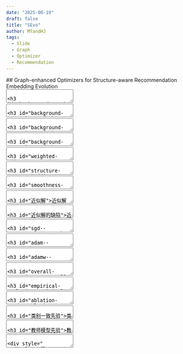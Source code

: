 ```yaml
---
date: "2025-06-19"
draft: false
title: "SEvo"
author: MTandHJ
tags:
  - Slide
  - Graph
  - Optimizer
  - Recommendation
---
```


<section data-markdown>
## Graph-enhanced Optimizers for Structure-aware Recommendation Embedding Evolution
</section>

<!-- --------------------------------------------------------- -->

<section data-markdown>
<textarea data-template>

### Background

$\textcircled{\small 1}$ Embedding $\xrightarrow{\text{实体 (User, Item) 的向量表示}}$ 现代推荐系统的基础


<div class="slide-img">
  <img src="https://raw.githubusercontent.com/MTandHJ/blog_source/master/images/20250619102807.png" 
  alt="Image" 
  style="max-width: 65%; height: auto;margin: 0 auto;">
</div>

</textarea>
</section>

<!-- --------------------------------------------------------- -->

<section data-markdown>
<textarea data-template>

### Background

$\textcircled{\small 2}$ 多元信息 $\xrightarrow{\text{交互信息, 类别相似性}}$ 潜在的结构性约束


<div class="slide-img">
  <img src="https://raw.githubusercontent.com/MTandHJ/blog_source/master/images/20250619110409.png" 
  alt="Image" 
  style="max-width: 100%; height: auto;margin: 0 auto;">
</div>

❓Embedding 学习如何高效融入这些结构性先验

</textarea>
</section>


<!-- --------------------------------------------------------- -->

<section data-markdown>
<textarea data-template>

### Background

$\textcircled{\small 3}$ 图结构先验 $\underset{\text{超大规模 Embedding table}}{\xrightarrow{\text{训练随机性: 数据采样, dropout}}}$ 😞低效的信息融合

<div class="slide-img">
  <img src="https://raw.githubusercontent.com/MTandHJ/blog_source/master/images/20250619112212.png"
  alt="Image" 
  style="max-width: 90%; height: auto;margin: 0 auto;">
</div>

$\mathbf{E}$: <span style="color:gray">Embedding</span>
&nbsp; &nbsp; &nbsp;
$\mathcal{L}$: <span style="color:gray">Loss</span>
&nbsp; &nbsp; &nbsp;
$\nabla_{\mathbf{E}} \mathcal{L}$: <span style="color:gray">Gradient</span>

</textarea>
</section>


<!-- --------------------------------------------------------- -->

<section data-markdown>
<textarea data-template>

### Background

$\textcircled{\small 4}$ 图+序列模型: 过于依赖**特定场景**, 高昂的**训练/推理代价**

<div class="slide-img">
  <img src="https://raw.githubusercontent.com/MTandHJ/blog_source/master/images/20250619115311.png"
  alt="Image" 
  style="max-width: 90%; height: auto;margin: 0 auto;">
</div>


<u>LightGCN:</u> <span style="color:gray">GNN-only</span>
&nbsp; &nbsp; &nbsp;
<u>SASRec:</u> <span style="color:gray">Transformer-only</span>

<u>SR-GNN/LESSR/MAERec:</u> <span style="color:gray">GNN-based sequence models</span>

</textarea>
</section>


<!-- --------------------------------------------------------- -->

<section data-markdown>
<textarea data-template>

### Weighted Adjacency Matrix $\mathbf{A}$

🤔 如何形式化定义图结构先验?

$$
\mathcal{G} = (\mathcal{V}, \mathbf{A} = [w_{ij}]), \quad w_{ij} \textcolor{green}{\uparrow} \longrightarrow \text{两个节点越相似} \textcolor{green}{\uparrow}.
$$


🤔 如何刻画 $\mathbf{X} \in \mathbb{R}^{|\mathcal{V}| \times d}$ 与邻接矩阵 $\mathbf{A} \in \mathbb{R}^{n \times n}$ 所刻画节点相似度的一致性?

$$
\mathcal{J}_{smoothness} (\mathbf{X}; \mathcal{G}) := \sum_{i, j \in \mathcal{V}} w_{ij} 
\left \| 
\frac{\mathbf{x}_i}{d_i} - \frac{\mathbf{x}_j}{d_j}
\right \|.
$$

💡 $\mathcal{J}_{smoothness}\downarrow$ $\longrightarrow$ 越相似的两个节点的表示越接近

<div class="slide-ref">
    <div style="width: 100px; height: 1px; background: black; margin-bottom: 5px;"></div>
    <p style="margin: 2px 0;">Zhou D., et al. Learning With Local and Global Consistency. NeurIPS, 2003.</p>
    <p style="margin: 2px 0;">Chen S., et al. Signal denoising on graphs via graph filtering. GlobalSIP, 2014.</p>
</div>

</textarea>
</section>


<!-- --------------------------------------------------------- -->

<section data-markdown>
<textarea data-template>

### Structure-aware Embedding Evolution

<div class="slide-img">
  <img src="https://raw.githubusercontent.com/MTandHJ/blog_source/master/images/20250619151431.png"
  alt="Image" 
  style="max-width: 90%; height: auto;margin: 0 auto;">
</div>

$$
\Delta \mathbf{E}_{t-1} \xrightarrow{\textcolor{blue}{\psi}(\cdot)} \psi(\mathbf{E}_{t-1}).
$$


$\textcircled{\small 1}$ <span style="color: blue">**Structure-aware:**</span>
$\small \mathcal{J}_{smoothness} \left (\textcolor{blue}{\psi} (\Delta \mathbf{E}) \right) \le \mathcal{J}_{smoothness} \left (\Delta \mathbf{E} \right)$


$\textcircled{\small 2}$ <span style="color: blue">**Direction-aware:**</span> 
$\small \left\langle \textcolor{blue}{\psi} (\Delta \mathbf{E}), \Delta \mathbf{E} \right\rangle > 0, \quad \forall \Delta \mathbf{E} \not= \bm{0}$

</textarea>
</section>


<!-- --------------------------------------------------------- -->

<section data-markdown>
<textarea data-template>

### Smoothness vs. Convergence

- 理想的 $\psi$ 应当是平滑性和收敛性的平衡:

$$
\psi^* \left(
  \Delta \mathbf{E}; \beta
\right)
  = \underset{\Delta}{\text{argmin}} \: (1 - \beta) \| \Delta - \Delta \mathbf{E}\| + \beta \mathcal{J}_{smoothness}(\Delta).  
$$

- 直觉上,

$$
\text{Smoothness} \xleftarrow{\beta \rightarrow 1} \psi^*(\Delta \mathbf{E})
\xrightarrow{\beta \rightarrow 0} \text{Convergence}
$$

- 闭式解: $\psi^*(\Delta \mathbf{E}; \beta) = (1 - \beta) \left(\mathbf{I} - \beta \mathbf{\tilde{A}}\right)^{-1} \Delta \mathbf{E}$
  - 😞矩阵逆难以精确求解


</textarea>
</section>


<!-- --------------------------------------------------------- -->

<section data-markdown>
<textarea data-template>

### 近似解


$\textcircled{\small 1}$ **$L$-layer iterative approximation:**

$$
\hat{\psi}_{iter} (\Delta \mathbf{E}) := \hat{\psi}_L (\Delta \mathbf{E}), \:
\hat{\psi}_l (\Delta \mathbf{E}) = \beta \mathbf{\tilde{A}} \hat{\psi}_{l-1} (\Delta \mathbf{E}) + (1 - \beta) \Delta \mathbf{E}.
$$

$\textcircled{\small 2}$ **$L$-layer Neumann series approximation:**

$$
\hat{\psi}_{nsa} (\Delta \mathbf{E}) := (1 - \beta) \sum_{l=1}^L \beta^l \mathbf{\tilde{A}}^l \Delta \mathbf{E}.
$$

<div class="slide-ref">
    <div style="width: 100px; height: 1px; background: black; margin-bottom: 5px;"></div>
    <p style="margin: 2px 0;">Klicpera J., et al. Predict Then Propagate: Graph Neural Networks Meet Personalized Pagerank. ICLR, 2019.</p>
    <p style="margin: 2px 0;">Huang Q., et al. Combining Label Propagation and Simple Models Out-performs Graph Neural Networks. ICLR, 2021.</p>
</div>

</textarea>
</section>

<!-- --------------------------------------------------------- -->

<section data-markdown>
<textarea data-template>

### 近似解的缺陷

$\textcircled{\small 1}$ $\psi_{iter}$ 的受限平滑性:

<div class="slide-img">
  <img src="https://raw.githubusercontent.com/MTandHJ/blog_source/master/images/20250619161557.png" 
  alt="Image" 
  style="max-width: 100%; height: auto;margin: 0 auto;">
</div>


$\textcircled{\small 2}$ $\psi_{nsa}$ 的次优收敛性:

<div class="slide-img">
  <img src="https://raw.githubusercontent.com/MTandHJ/blog_source/master/images/20250619161810.png" 
  alt="Image" 
  style="max-width: 100%; height: auto;margin: 0 auto;">
</div>

😄 **SEvo:**

$$
\hat{\psi} (\Delta \mathbf{E}; \beta) = \frac{1 - \beta}{\textcolor{orange}{1 - \beta^{L+1}}} \sum_{l=0}^L \beta^l \mathbf{\tilde{A}}\Delta \mathbf{E}.
$$

</textarea>
</section>

<!-- --------------------------------------------------------- -->

<section data-markdown>
<textarea data-template>

### SGD + SEvo

- SEvo 可以直接应用在其它优化器所衍生的更新量

<div class="slide-img">
  <img src="https://raw.githubusercontent.com/MTandHJ/blog_source/master/images/20250619163020.png" 
  alt="Image" 
  style="max-width: 100%; height: auto;margin: 0 auto;">
</div>


</textarea>
</section>


<!-- --------------------------------------------------------- -->

<section data-markdown>
<textarea data-template>

### Adam + SEvo


<div class="slide-img">
  <img src="https://raw.githubusercontent.com/MTandHJ/blog_source/master/images/20250619163150.png" 
  alt="Image" 
  style="max-width: 100%; height: auto;margin: 0 auto;">
</div>


</textarea>
</section>


<!-- --------------------------------------------------------- -->

<section data-markdown>
<textarea data-template>

### AdamW + SEvo

<div class="slide-img">
  <img src="https://raw.githubusercontent.com/MTandHJ/blog_source/master/images/20250619163339.png" 
  alt="Image" 
  style="max-width: 95%; height: auto;margin: 0 auto;">
</div>


</textarea>
</section>

<!-- --------------------------------------------------------- -->

<section data-markdown>
<textarea data-template>

### Overall Comparisons

<div class="slide-img">
  <img src="https://raw.githubusercontent.com/MTandHJ/blog_source/master/images/20250619164021.png"
  alt="Image" 
  style="max-width: 95%; height: auto;margin: 0 auto;">
</div>

✅ **Accuracy:** 平均 10+\% 的提升

✅ **Efficiency:** 略微训练消耗 & **零**推理成本增加

</textarea>
</section>

<!-- --------------------------------------------------------- -->

<section data-markdown>
<textarea data-template>

### Empirical Analysis

<div class="slide-img">
  <img src="https://raw.githubusercontent.com/MTandHJ/blog_source/master/images/20250619164506.png"
  alt="Image" 
  style="max-width: 95%; height: auto;margin: 0 auto;">
</div>

✅ **收敛性:** $\textcolor{orange}{1 / (1 - \beta^{L+1})}$ 加快收敛

✅ **平滑性:** $\beta \rightarrow 1$ 愈加平滑

</textarea>
</section>

<!-- --------------------------------------------------------- -->

<section data-markdown>
<textarea data-template>

### Ablation Study

<div class="slide-img">
  <img src="https://raw.githubusercontent.com/MTandHJ/blog_source/master/images/20250619164907.png"
  alt="Image" 
  style="max-width: 100%; height: auto;margin: 0 auto;">
</div>

✅ **泛化性:** 适用于 SGD/Adam/AdamW

✅ **Theorem 1:** 简单的迭代近似仅在较小的 $\beta$ 可行

✅ **AdamW correction:** 稀疏梯度矫正的必要性

</textarea>
</section>

<!-- --------------------------------------------------------- -->

<section data-markdown>
<textarea data-template>

### 类别一致先验

<div class="slide-img">
  <img src="https://raw.githubusercontent.com/MTandHJ/blog_source/master/images/20250619165639.png"
  alt="Image" 
  style="max-width: 100%; height: auto;margin: 0 auto;">
</div>

✅ **类别一致性:** 类别一致的表示更加接近

</textarea>
</section>


<!-- --------------------------------------------------------- -->

<section data-markdown>
<textarea data-template>

### 教师模型先验

<div class="slide-img">
  <img src="https://raw.githubusercontent.com/MTandHJ/blog_source/master/images/20250619165855.png"
  alt="Image" 
  style="max-width: 100%; height: auto;margin: 0 auto;">
</div>

✅ **知识迁移性:** SEvo 本身就有较强的知识蒸馏能力

✅ **泛化性:** SEvo 可以和其它知识蒸馏方法结合


</textarea>
</section>

<!-- --------------------------------------------------------- -->

<section data-markdown>
<textarea data-template>

<div style="
  display: flex;
  justify-content: center;
  align-items: center;
  height: 40%;
  font-size: 10rem;
">
  Thanks!
</div>

</textarea>
</section>

